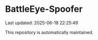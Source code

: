 # BattleEye-Spoofer

Last updated: 2025-06-18 22:25:49

This repository is automatically maintained.
